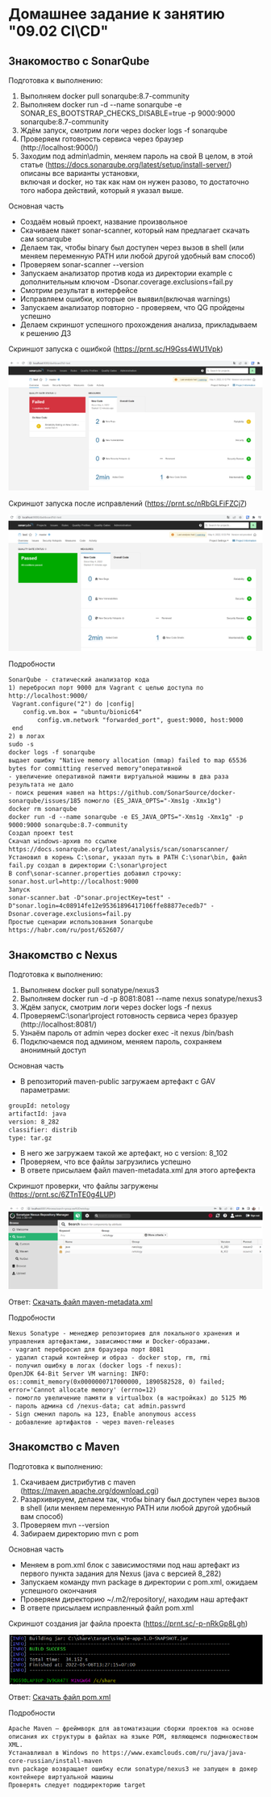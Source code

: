 # Домашнее задание к занятию "09.02 CI\CD"

## Знакомоство с SonarQube

Подготовка к выполнению:  
1. Выполняем docker pull sonarqube:8.7-community
2. Выполняем docker run -d --name sonarqube -e SONAR_ES_BOOTSTRAP_CHECKS_DISABLE=true -p 9000:9000 sonarqube:8.7-community
3. Ждём запуск, смотрим логи через docker logs -f sonarqube
4. Проверяем готовность сервиса через браузер (http://localhost:9000/)
5. Заходим под admin\admin, меняем пароль на свой
В целом, в этой статье (https://docs.sonarqube.org/latest/setup/install-server/) описаны все варианты установки,  
включая и docker, но так как нам он нужен разово, то достаточно того набора действий, который я указал выше.

Основная часть  
- Создаём новый проект, название произвольное
- Скачиваем пакет sonar-scanner, который нам предлагает скачать сам sonarqube
- Делаем так, чтобы binary был доступен через вызов в shell (или меняем переменную PATH или любой другой удобный вам способ)
- Проверяем sonar-scanner --version
- Запускаем анализатор против кода из директории example с дополнительным ключом -Dsonar.coverage.exclusions=fail.py
- Смотрим результат в интерфейсе
- Исправляем ошибки, которые он выявил(включая warnings)
- Запускаем анализатор повторно - проверяем, что QG пройдены успешно
- Делаем скриншот успешного прохождения анализа, прикладываем к решению ДЗ

Скриншот запуска с ошибкой (https://prnt.sc/H9Gss4WU1Vpk)  
<p align="center">
  <img src="./sonar_failed.png">
</p>

Скриншот запуска после исправлений (https://prnt.sc/nRbGLFiFZCj7)  
<p align="center">
  <img src="./sonar_passed.png">
</p>

Подробности
```
SonarQube - статический анализатор кода
1) перебросил порт 9000 для Vagrant c целью доступа по http://localhost:9000/
 Vagrant.configure("2") do |config|
 	config.vm.box = "ubuntu/bionic64"
        config.vm.network "forwarded_port", guest:9000, host:9000
 end
2) в логах
sudo -s
docker logs -f sonarqube
выдает ошибку "Native memory allocation (mmap) failed to map 65536 bytes for committing reserved memory"оперативной 
- увеличение оперативной памяти виртуальной машины в два раза результата не дало
- поиск решения навел на https://github.com/SonarSource/docker-sonarqube/issues/185 помогло (ES_JAVA_OPTS="-Xms1g -Xmx1g")
docker rm sonarqube
docker run -d --name sonarqube -e ES_JAVA_OPTS="-Xms1g -Xmx1g" -p 9000:9000 sonarqube:8.7-community
Создал проект test
Скачал windows-архив по ссылке https://docs.sonarqube.org/latest/analysis/scan/sonarscanner/
Установил в корень C:\sonar, указал путь в PATH C:\sonar\bin, файл fail.py создал в директории C:\sonar\project
В conf\sonar-scanner.properties добавил строчку: sonar.host.url=http://localhost:9000
Запуск
sonar-scanner.bat -D"sonar.projectKey=test" -D"sonar.login=4c08914fe12e95361896417106ffe88877ecedb7" -Dsonar.coverage.exclusions=fail.py
Простые сценарии использования Sonarqube https://habr.com/ru/post/652607/
```

## Знакомство с Nexus
Подготовка к выполнению:
1. Выполняем docker pull sonatype/nexus3
2. Выполняем docker run -d -p 8081:8081 --name nexus sonatype/nexus3
3. Ждём запуск, смотрим логи через docker logs -f nexus
4. ПроверяемC:\sonar\project готовность сервиса через бразуер (http://localhost:8081/)
5. Узнаём пароль от admin через docker exec -it nexus /bin/bash
6. Подключаемся под админом, меняем пароль, сохраняем анонимный доступ

Основная часть  
- В репозиторий maven-public загружаем артефакт с GAV параметрами:
```
groupId: netology
artifactId: java
version: 8_282
classifier: distrib
type: tar.gz
```
- В него же загружаем такой же артефакт, но с version: 8_102
- Проверяем, что все файлы загрузились успешно 
- В ответе присылаем файл maven-metadata.xml для этого артефекта

Скриншот проверки, что файлы загружены (https://prnt.sc/6ZTnTE0g4LUP)  
<p align="center">
  <img src="./nexus_ok.png">
</p>  

Ответ: [Скачать файл maven-metadata.xml](https://github.com/vladmilev/devops-netology/blob/main/maven-metadata.xml)  

Подробности  
```
Nexus Sonatype - менеджер репозиториев для локального хранения и управления артефактами, зависимостями и Docker-образами.  
- vagrant перебросил для браузера порт 8081
- удалил старый контейнер и образ - docker stop, rm, rmi
- получил ошибку в логах (docker logs -f nexus):
OpenJDK 64-Bit Server VM warning: INFO: os::commit_memory(0x0000000717000000, 1890582528, 0) failed; error='Cannot allocate memory' (errno=12)
- помогло увеличение памяти в virtualbox (в настройках) до 5125 Мб
- пароль админа cd /nexus-data; cat admin.passwrd
- Sign сменил пароль на 123, Enable anonymous access
- добавление артифактов - через maven-releases
```

## Знакомство с Maven
Подготовка к выполнению:  
1. Скачиваем дистрибутив с maven (https://maven.apache.org/download.cgi)
2. Разархивируем, делаем так, чтобы binary был доступен через вызов в shell (или меняем переменную PATH или любой другой удобный вам способ)
3. Проверяем mvn --version
4. Забираем директорию mvn с pom

Основная часть  
- Меняем в pom.xml блок с зависимостями под наш артефакт из первого пункта задания для Nexus (java с версией 8_282)
- Запускаем команду mvn package в директории с pom.xml, ожидаем успешного окончания
- Проверяем директорию ~/.m2/repository/, находим наш артефакт
- В ответе присылаем исправленный файл pom.xml

Скриншот создания jar файла проекта (https://prnt.sc/-p-nRkGp8Lgh)  
<p align="center">
  <img src="./maven_ok.png">
</p>  

Ответ: [Скачать файл pom.xml](https://github.com/vladmilev/devops-netology/blob/main/pom.xml)  

Подробности  
```
Apache Maven — фреймворк для автоматизации сборки проектов на основе описания их структуры в файлах на языке POM, являющемся подмножеством XML.
Устанавливал в Windows по https://www.examclouds.com/ru/java/java-core-russian/install-maven
mvn package возвращает ошибку если sonatype/nexus3 не запущен в докер контейнере виртуальной машины
Проверять следует поддиректорию target
```
